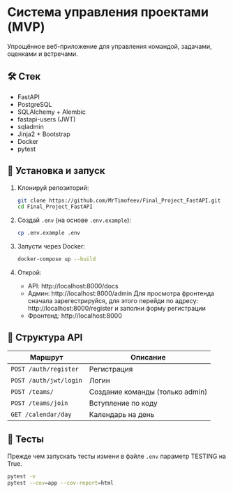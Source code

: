 # Система управления проектами (MVP)

Упрощённое веб-приложение для управления командой, задачами, оценками и встречами.

## 🛠️ Стек
- FastAPI
- PostgreSQL
- SQLAlchemy + Alembic
- fastapi-users (JWT)
- sqladmin
- Jinja2 + Bootstrap
- Docker
- pytest

## 🚀 Установка и запуск

1. Клонируй репозиторий:
   ```bash
   git clone https://github.com/MrTimofeev/Final_Project_FastAPI.git
   cd Final_Project_FastAPI
   ```

2. Создай `.env` (на основе `.env.example`):
   ```bash
   cp .env.example .env
   ```

3. Запусти через Docker:
   ```bash
   docker-compose up --build
   ```

4. Открой:
   - API: http://localhost:8000/docs
   - Админ: http://localhost:8000/admin
   Для просмотра фронтенда сначала зарегестрируйся, для этого перейди по адресу: http://localhost:8000/register и заполни форму регистрации
   - Фронтенд: http://localhost:8000

## 📂 Структура API

| Маршрут | Описание |
|--------|--------|
| `POST /auth/register` | Регистрация |
| `POST /auth/jwt/login` | Логин |
| `POST /teams/` | Создание команды (только admin) |
| `POST /teams/join` | Вступление по коду |
| `GET /calendar/day` | Календарь на день |

## 🧪 Тесты
Прежде чем запускать тесты измени в файле `.env` параметр TESTING на True.

```bash
pytest -v
pytest --cov=app --cov-report=html
```
